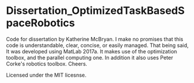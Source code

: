 # Dissertation_OptimizedTaskBasedSpaceRobotics
Code for dissertation by Katherine McBryan. I make no promises that this code is understandable, clear, concise, or easily managed. That being said, It was developed using MatLab 2017a. It makes use of the optimization toolbox, and the parallel computing one. In addition it also uses Peter Corke's robotics toolbox. Cheers.

Licensed under the MIT licesnse. 
